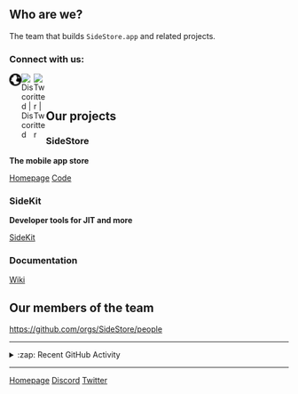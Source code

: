 <!-- 
Docs: How to use GitHub README and actions to auto-generate embedded content.
https://github.com/anuraghazra/github-readme-stats
https://www.youtube.com/watch?v=n6d4KHSKqGk
https://github.com/rahuldkjain/github-profile-readme-generator
 -->

## Who are we?

The team that builds `SideStore.app` and related projects.

### Connect with us:

<!--
[![Website](https://img.shields.io/website?label=sidestore.io&style=for-the-badge&url=https://sidestore.io)](https://sidestore.io)
[![Twitter Follow](https://img.shields.io/twitter/follow/sidestore_io?color=1DA1F2&logo=twitter&style=for-the-badge)](https://twitter.com/intent/follow?original_referer=https%3A%2F%2Fgithub.com%2Fsidestore&screen_name=sidestore)
[![GitHub Followers](https://img.shields.io/github/followers/sidestore?style=for-the-badge)]()
[![GitHub Sponsors](https://img.shields.io/github/sponsors/sidestore?style=for-the-badge
)]() 
-->

[<img align="left" alt="sidestore.io" width="22px" src="https://raw.githubusercontent.com/iconic/open-iconic/master/svg/globe.svg" />][website]
[<img align="left" alt="Discord | Discord" width="22px" src="https://cdn.jsdelivr.net/npm/simple-icons@v3/icons/discord.svg" />][discord]
[<img align="left" alt="Twitter | Twitter" width="22px" src="https://cdn.jsdelivr.net/npm/simple-icons@v3/icons/twitter.svg" />][twitter]

<br />
<br />

## Our projects

### SideStore

__The mobile app store__

[Homepage][website]
[Code][git.sidestore]

### SideKit

__Developer tools for JIT and more__

[SideKit][git.sidekit]

### Documentation

[Wiki][wiki]

## Our members of the team

https://github.com/orgs/SideStore/people

---

<details>
  <summary>:zap: Recent GitHub Activity</summary>

<!--START_SECTION:activity-->
1. 🗣 Commented on [#463](https://github.com/SideStore/SideStore/issues/463) in [SideStore/SideStore](https://github.com/SideStore/SideStore)
2. 🗣 Commented on [#535](https://github.com/SideStore/SideStore/issues/535) in [SideStore/SideStore](https://github.com/SideStore/SideStore)
3. 🎉 Merged PR [#536](https://github.com/SideStore/SideStore/pull/536) in [SideStore/SideStore](https://github.com/SideStore/SideStore)
4. 🗣 Commented on [#536](https://github.com/SideStore/SideStore/issues/536) in [SideStore/SideStore](https://github.com/SideStore/SideStore)
5. 🗣 Commented on [#536](https://github.com/SideStore/SideStore/issues/536) in [SideStore/SideStore](https://github.com/SideStore/SideStore)
6. 🗣 Commented on [#535](https://github.com/SideStore/SideStore/issues/535) in [SideStore/SideStore](https://github.com/SideStore/SideStore)
7. 🗣 Commented on [#536](https://github.com/SideStore/SideStore/issues/536) in [SideStore/SideStore](https://github.com/SideStore/SideStore)
8. 🗣 Commented on [#536](https://github.com/SideStore/SideStore/issues/536) in [SideStore/SideStore](https://github.com/SideStore/SideStore)
9. 🗣 Commented on [#536](https://github.com/SideStore/SideStore/issues/536) in [SideStore/SideStore](https://github.com/SideStore/SideStore)
10. 💪 Opened PR [#536](https://github.com/SideStore/SideStore/pull/536) in [SideStore/SideStore](https://github.com/SideStore/SideStore)
11. 💪 Opened PR [#535](https://github.com/SideStore/SideStore/pull/535) in [SideStore/SideStore](https://github.com/SideStore/SideStore)
12. 🗣 Commented on [#528](https://github.com/SideStore/SideStore/issues/528) in [SideStore/SideStore](https://github.com/SideStore/SideStore)
13. 🗣 Commented on [#170](https://github.com/SideStore/SideStore/issues/170) in [SideStore/SideStore](https://github.com/SideStore/SideStore)
14. 🗣 Commented on [#519](https://github.com/SideStore/SideStore/issues/519) in [SideStore/SideStore](https://github.com/SideStore/SideStore)
15. 🗣 Commented on [#170](https://github.com/SideStore/SideStore/issues/170) in [SideStore/SideStore](https://github.com/SideStore/SideStore)
16. 🗣 Commented on [#519](https://github.com/SideStore/SideStore/issues/519) in [SideStore/SideStore](https://github.com/SideStore/SideStore)
17. 🗣 Commented on [#26](https://github.com/SideStore/SideStore-Docs/issues/26) in [SideStore/SideStore-Docs](https://github.com/SideStore/SideStore-Docs)
18. ❗️ Opened issue [#534](https://github.com/SideStore/SideStore/issues/534) in [SideStore/SideStore](https://github.com/SideStore/SideStore)
19. 🗣 Commented on [#533](https://github.com/SideStore/SideStore/issues/533) in [SideStore/SideStore](https://github.com/SideStore/SideStore)
20. ❗️ Opened issue [#533](https://github.com/SideStore/SideStore/issues/533) in [SideStore/SideStore](https://github.com/SideStore/SideStore)
<!--END_SECTION:activity-->

</details>

---

[Homepage][patreon] [Discord][discord] [Twitter][twitter]

<!--
- [Patreon][patreon]
- [OpenCollective][opencollective]
- [YouTube][youtube]
-->

[website]: https://sidestore.io
[wiki]: https://wiki.sidestore.io
[twitter]: https://twitter.com/sidestore_io
[discord]: https://discord.gg/sidestore-949183273383395328
[youtube]: https://youtube.com/TODO
[patreon]: https://www.patreon.com/SideStore
[opencollective]: https://opencollective.com/TODO
[git.sidestore]: https://github.com/SideStore/SideStore/
[git.sidekit]: https://github.com/SideStore/SideKit


